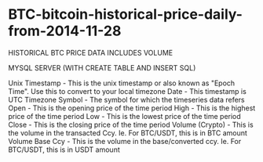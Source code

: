 # BTC-bitcoin-historical-price-daily-from-2014-11-28
HISTORICAL BTC PRICE DATA INCLUDES VOLUME

MYSQL SERVER (WITH CREATE TABLE AND INSERT SQL) 

Unix Timestamp - This is the unix timestamp or also known as "Epoch Time". Use this to convert to your local timezone
Date - This timestamp is UTC Timezone
Symbol - The symbol for which the timeseries data refers
Open - This is the opening price of the time period
High - This is the highest price of the time period
Low - This is the lowest price of the time period
Close - This is the closing price of the time period
Volume (Crypto) - This is the volume in the transacted Ccy. Ie. For BTC/USDT, this is in BTC amount
Volume Base Ccy - This is the volume in the base/converted ccy. Ie. For BTC/USDT, this is in USDT amount
